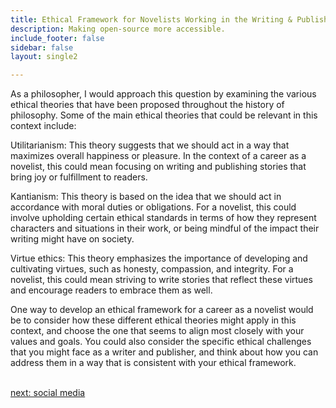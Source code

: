 ```yaml
---
title: Ethical Framework for Novelists Working in the Writing & Publishing  Industry
description: Making open-source more accessible.
include_footer: false
sidebar: false
layout: single2

---
```


<p>
As a philosopher, I would approach this question by examining the various ethical theories that have been proposed throughout the history of philosophy. Some of the main ethical theories that could be relevant in this context include:

Utilitarianism: This theory suggests that we should act in a way that maximizes overall happiness or pleasure. In the context of a career as a novelist, this could mean focusing on writing and publishing stories that bring joy or fulfillment to readers.

Kantianism: This theory is based on the idea that we should act in accordance with moral duties or obligations. For a novelist, this could involve upholding certain ethical standards in terms of how they represent characters and situations in their work, or being mindful of the impact their writing might have on society.

Virtue ethics: This theory emphasizes the importance of developing and cultivating virtues, such as honesty, compassion, and integrity. For a novelist, this could mean striving to write stories that reflect these virtues and encourage readers to embrace them as well.

One way to develop an ethical framework for a career as a novelist would be to consider how these different ethical theories might apply in this context, and choose the one that seems to align most closely with your values and goals. You could also consider the specific ethical challenges that you might face as a writer and publisher, and think about how you can address them in a way that is consistent with your ethical framework.

<br>
<a href="https://workdojos.com/novelist/social">next: social media</a>
</p>